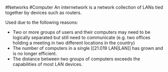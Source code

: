 #Networks #Computer 
An internetwork is a network collection of LANs tied together by devices such as routers.

Used due to the following reasons:
- Two or more groups of users and their computers may need to be logically separated but still need to communicate (e.g. two offices holding a meeting in two different locations in the country)
- The number of computers in a single [[21.019 LAN|LAN]] has grown and is no longer efficient.
- The distance between two groups of computers exceeds the capabilities of most LAN devices. 